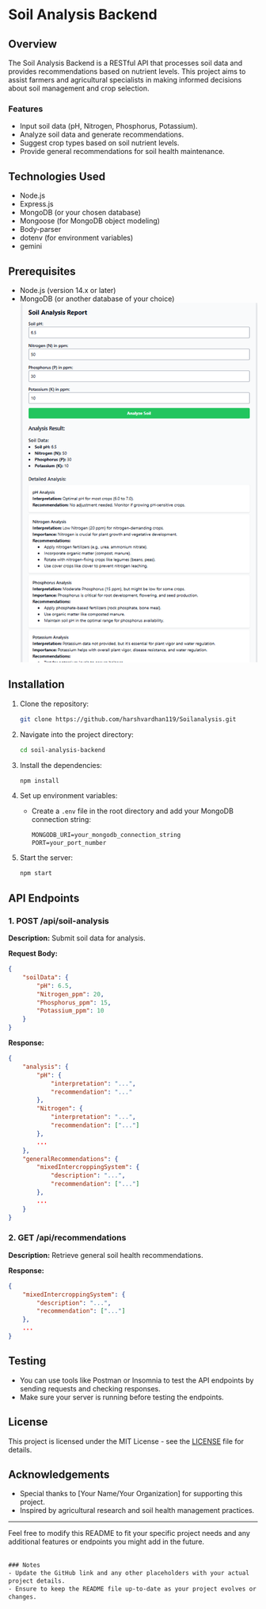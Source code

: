 
# Soil Analysis Backend

## Overview
The Soil Analysis Backend is a RESTful API that processes soil data and provides recommendations based on nutrient levels. This project aims to assist farmers and agricultural specialists in making informed decisions about soil management and crop selection.

### Features
- Input soil data (pH, Nitrogen, Phosphorus, Potassium).
- Analyze soil data and generate recommendations.
- Suggest crop types based on soil nutrient levels.
- Provide general recommendations for soil health maintenance.

## Technologies Used
- Node.js
- Express.js
- MongoDB (or your chosen database)
- Mongoose (for MongoDB object modeling)
- Body-parser
- dotenv (for environment variables)
- gemini

## Prerequisites
- Node.js (version 14.x or later)
- MongoDB (or another database of your choice)
![alt text](image.png)
## Installation

1. Clone the repository:
   ```bash
   git clone https://github.com/harshvardhan119/Soilanalysis.git
   ```

2. Navigate into the project directory:
   ```bash
   cd soil-analysis-backend
   ```

3. Install the dependencies:
   ```bash
   npm install
   ```

4. Set up environment variables:
   - Create a `.env` file in the root directory and add your MongoDB connection string:
     ```
     MONGODB_URI=your_mongodb_connection_string
     PORT=your_port_number
     ```

5. Start the server:
   ```bash
   npm start
   ```

## API Endpoints

### 1. POST /api/soil-analysis
**Description:** Submit soil data for analysis.

**Request Body:**
```json
{
    "soilData": {
        "pH": 6.5,
        "Nitrogen_ppm": 20,
        "Phosphorus_ppm": 15,
        "Potassium_ppm": 10
    }
}
```

**Response:**
```json
{
    "analysis": {
        "pH": {
            "interpretation": "...",
            "recommendation": "..."
        },
        "Nitrogen": {
            "interpretation": "...",
            "recommendation": ["..."]
        },
        ...
    },
    "generalRecommendations": {
        "mixedIntercroppingSystem": {
            "description": "...",
            "recommendation": ["..."]
        },
        ...
    }
}
```

### 2. GET /api/recommendations
**Description:** Retrieve general soil health recommendations.

**Response:**
```json
{
    "mixedIntercroppingSystem": {
        "description": "...",
        "recommendation": ["..."]
    },
    ...
}
```

## Testing
- You can use tools like Postman or Insomnia to test the API endpoints by sending requests and checking responses.
- Make sure your server is running before testing the endpoints.


## License
This project is licensed under the MIT License - see the [LICENSE](LICENSE) file for details.

## Acknowledgements
- Special thanks to [Your Name/Your Organization] for supporting this project.
- Inspired by agricultural research and soil health management practices.

---

Feel free to modify this README to fit your specific project needs and any additional features or endpoints you might add in the future.
```

### Notes
- Update the GitHub link and any other placeholders with your actual project details.
- Ensure to keep the README file up-to-date as your project evolves or changes.



